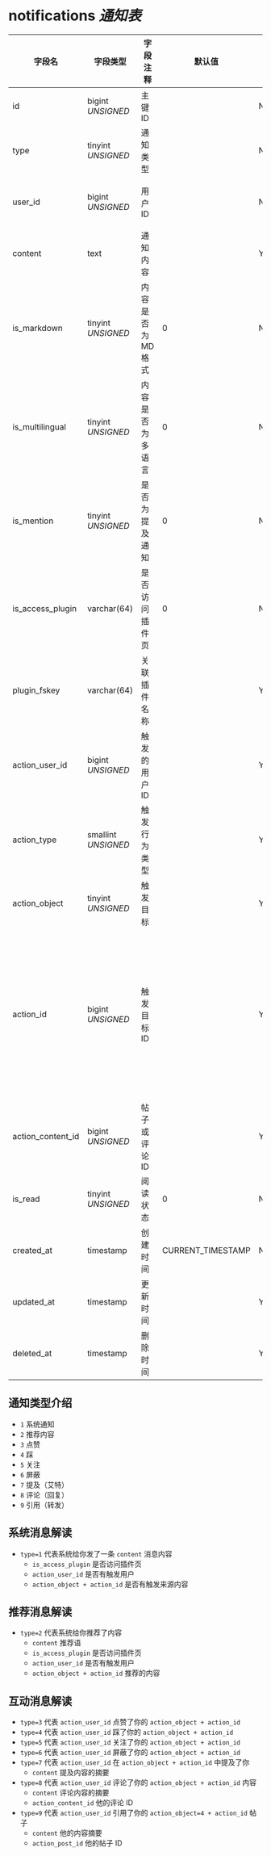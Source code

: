 # notifications *通知表*

| 字段名 | 字段类型 | 字段注释 | 默认值 | 可空 | 备注 |
| --- | --- | --- | --- | --- | --- |
| id | bigint *UNSIGNED* | 主键 ID |  | NO | 自动递赠 |
| type | tinyint *UNSIGNED* | 通知类型 |  | NO |  |
| user_id | bigint *UNSIGNED* | 用户 ID |  | NO | 关联字段 [users->id](../users/users.md)，这条通知属于谁 |
| content | text | 通知内容 |  | YES | 涉及到帖子或评论时，可存储摘要内容 |
| is_markdown | tinyint *UNSIGNED* | 内容是否为 MD 格式 | 0 | NO | 0.否 / 1.是 |
| is_multilingual | tinyint *UNSIGNED* | 内容是否为多语言 | 0 | NO | 0.否 / 1.是 |
| is_mention | tinyint *UNSIGNED* | 是否为提及通知 | 0 | NO | 0.否 / 1.是<br>别人内容里提及了我，然后互动通知的我 |
| is_access_plugin | varchar(64) | 是否访问插件页 | 0 | NO | 将输出 plugin_fskey 的访问地址 |
| plugin_fskey | varchar(64) | 关联插件名称 |  | YES | 关联字段 [plugins->fskey](../plugins/plugins.md)<br>由哪个插件生成的通知消息 |
| action_user_id | bigint *UNSIGNED* | 触发的用户 ID |  | YES | 关联字段 [users->id](../users/users.md) |
| action_type | smallint *UNSIGNED* | 触发行为类型 |  | YES | 1.点赞 2.点踩 3.关注 4.屏蔽 5.发表 6.编辑 7.删除 8.置顶 9.设精 10.管理 |
| action_object | tinyint *UNSIGNED* | 触发目标 |  | YES | 1.用户 / 2.小组 / 3.话题 / 4.帖子 / 5.评论 |
| action_id | bigint *UNSIGNED* | 触发目标 ID |  | YES | 这条通知来源由哪个内容<br>1.关联字段 [users->id](../users/users.md)<br>2.关联字段 [groups->id](../contents/groups.md)<br>3.关联字段 [hashtags->id](../contents/hashtags.md)<br>4.关联字段 [posts->id](../contents/posts.md)<br>5.关联字段 [comments->id](../contents/comments.md) |
| action_content_id | bigint *UNSIGNED* | 帖子或评论 ID |  | YES | 关联字段 [posts->id](../contents/posts.md) 或者 [comments->id](../contents/comments.md) |
| is_read | tinyint *UNSIGNED* | 阅读状态 | 0 | NO | 0.未读 / 1.已读 |
| created_at | timestamp | 创建时间 | CURRENT_TIMESTAMP | NO |  |
| updated_at | timestamp | 更新时间 |  | YES |  |
| deleted_at | timestamp | 删除时间 |  | YES |  |

## 通知类型介绍

- `1` 系统通知
- `2` 推荐内容
- `3` 点赞
- `4` 踩
- `5` 关注
- `6` 屏蔽
- `7` 提及（艾特）
- `8` 评论（回复）
- `9` 引用（转发）

## 系统消息解读

- `type=1` 代表系统给你发了一条 `content` 消息内容
    - `is_access_plugin` 是否访问插件页
    - `action_user_id` 是否有触发用户
    - `action_object + action_id` 是否有触发来源内容

## 推荐消息解读

- `type=2` 代表系统给你推荐了内容
    - `content` 推荐语
    - `is_access_plugin` 是否访问插件页
    - `action_user_id` 是否有触发用户
    - `action_object + action_id` 推荐的内容

## 互动消息解读

- `type=3` 代表 `action_user_id` 点赞了你的 `action_object + action_id`
- `type=4` 代表 `action_user_id` 踩了你的 `action_object + action_id`
- `type=5` 代表 `action_user_id` 关注了你的 `action_object + action_id`
- `type=6` 代表 `action_user_id` 屏蔽了你的 `action_object + action_id`
- `type=7` 代表 `action_user_id` 在 `action_object + action_id` 中提及了你
    - `content` 提及内容的摘要
- `type=8` 代表 `action_user_id` 评论了你的 `action_object + action_id` 内容
    - `content` 评论内容的摘要
    - `action_content_id` 他的评论 ID
- `type=9` 代表 `action_user_id` 引用了你的 `action_object=4 + action_id` 帖子
    - `content` 他的内容摘要
    - `action_post_id` 他的帖子 ID
